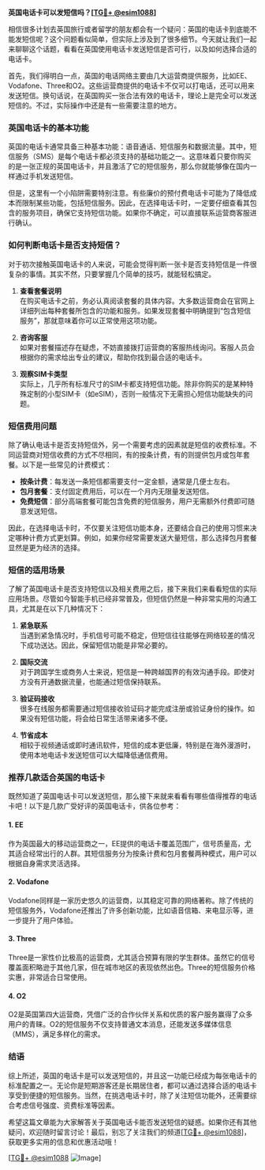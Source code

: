 **英国电话卡可以发短信吗？[[TG💪+ @esim1088](https://t.me/s/esim1088)]**

相信很多计划去英国旅行或者留学的朋友都会有一个疑问：英国的电话卡到底能不能发短信呢？这个问题看似简单，但实际上涉及到了很多细节。今天就让我们一起来聊聊这个话题，看看在英国使用电话卡发送短信是否可行，以及如何选择合适的电话卡。

首先，我们得明白一点，英国的电话网络主要由几大运营商提供服务，比如EE、Vodafone、Three和O2。这些运营商提供的电话卡不仅可以打电话，还可以用来发送短信。换句话说，在英国购买一张合法有效的电话卡，理论上是完全可以发送短信的。不过，实际操作中还是有一些需要注意的地方。

### 英国电话卡的基本功能

英国的电话卡通常具备三种基本功能：语音通话、短信服务和数据流量。其中，短信服务（SMS）是每个电话卡都必须支持的基础功能之一。这意味着只要你购买的是一张正规的英国电话卡，并且激活了它的短信服务，那么你就能够像在国内一样通过手机发送短信。

但是，这里有一个小陷阱需要特别注意。有些廉价的预付费电话卡可能为了降低成本而限制某些功能，包括短信服务。因此，在选择电话卡时，一定要仔细查看其包含的服务项目，确保它支持短信功能。如果你不确定，可以直接联系运营商客服进行确认。

### 如何判断电话卡是否支持短信？

对于初次接触英国电话卡的人来说，可能会觉得判断一张卡是否支持短信是一件很复杂的事情。其实不然，只要掌握几个简单的技巧，就能轻松搞定。

1. **查看套餐说明**  
   在购买电话卡之前，务必认真阅读套餐的具体内容。大多数运营商会在官网上详细列出每种套餐所包含的功能和服务。如果发现套餐中明确提到“包含短信服务”，那就意味着你可以正常使用这项功能。

2. **咨询客服**  
   如果对套餐描述存在疑虑，不妨直接拨打运营商的客服热线询问。客服人员会根据你的需求给出专业的建议，帮助你找到最合适的电话卡。

3. **观察SIM卡类型**  
   实际上，几乎所有标准尺寸的SIM卡都支持短信功能。除非你购买的是某种特殊定制的小型SIM卡（如eSIM），否则一般情况下无需担心短信功能缺失的问题。

### 短信费用问题

除了确认电话卡是否支持短信外，另一个需要考虑的因素就是短信的收费标准。不同运营商对短信收费的方式不尽相同，有的按条计费，有的则提供包月或包年套餐。以下是一些常见的计费模式：

- **按条计费**：每发送一条短信都需要支付一定金额，通常是几便士左右。
- **包月套餐**：支付固定费用后，可以在一个月内无限量发送短信。
- **免费短信**：部分高端套餐可能包含免费的短信服务，用户无需额外付费即可随意发送短信。

因此，在选择电话卡时，不仅要关注短信功能本身，还要结合自己的使用习惯来决定哪种计费方式更划算。例如，如果你经常需要发送大量短信，那么选择包月套餐显然是更为经济的选择。

### 短信的适用场景

了解了英国电话卡是否支持短信以及相关费用之后，接下来我们来看看短信的实际应用场景。尽管如今智能手机已经非常普及，但短信仍然是一种非常实用的沟通工具，尤其是在以下几种情况下：

1. **紧急联系**  
   当遇到紧急情况时，手机信号可能不稳定，但短信往往能够在网络较差的情况下成功送达。因此，保留短信功能是非常必要的。

2. **国际交流**  
   对于跨国学生或商务人士来说，短信是一种跨越国界的有效沟通手段。即使对方没有开通数据流量，也能通过短信保持联系。

3. **验证码接收**  
   很多在线服务都需要通过短信接收验证码才能完成注册或验证身份的操作。如果没有短信功能，将会给日常生活带来诸多不便。

4. **节省成本**  
   相较于视频通话或即时通讯软件，短信的成本更低廉，特别是在海外漫游时，使用本地电话卡发送短信可以大幅降低通信费用。

### 推荐几款适合英国的电话卡

既然知道了英国电话卡可以发送短信，那么接下来就来看看有哪些值得推荐的电话卡吧！以下是几款广受好评的英国电话卡，供各位参考：

#### 1. EE
作为英国最大的移动运营商之一，EE提供的电话卡覆盖范围广，信号质量高，尤其适合经常出行的人群。其短信服务分为按条计费和包月套餐两种模式，用户可以根据自身需求灵活选择。

#### 2. Vodafone
Vodafone同样是一家历史悠久的运营商，以其稳定可靠的网络著称。除了传统的短信服务外，Vodafone还推出了许多创新功能，比如语音信箱、来电显示等，进一步提升了用户体验。

#### 3. Three
Three是一家性价比极高的运营商，尤其适合预算有限的学生群体。虽然它的信号覆盖面积略逊于其他几家，但在城市地区的表现依然出色。Three的短信服务价格实惠，非常适合日常使用。

#### 4. O2
O2是英国第四大运营商，凭借广泛的合作伙伴关系和优质的客户服务赢得了众多用户的青睐。O2的短信服务不仅支持普通文本消息，还能发送多媒体信息（MMS），满足多样化的需求。

### 结语

综上所述，英国的电话卡是可以发送短信的，并且这一功能已经成为每张电话卡的标准配置之一。无论你是短期游客还是长期居住者，都可以通过选择合适的电话卡享受到便捷的短信服务。当然，在挑选电话卡时，除了关注短信功能外，还需要综合考虑信号强度、资费标准等因素。

希望这篇文章能为大家解答关于英国电话卡能否发送短信的疑惑。如果你还有其他疑问，欢迎随时留言讨论！最后，别忘了关注我们的频道[[TG💪+ @esim1088](https://t.me/s/esim1088)]，获取更多实用的信息和优惠活动哦！

[[TG💪+ @esim1088](https://t.me/s/esim1088) ![Image](https://i.postimg.cc/4NQfJmqS/Snipaste-2025-05-13-00-14-12.png)]